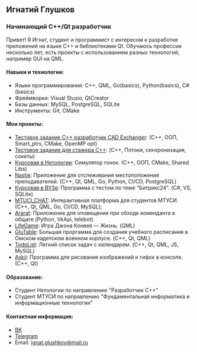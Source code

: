 ## Игнатий Глушков

### Начинающий С++/Qt разработчик

Привет! Я Игнат, студент и программист с интересом к разработке приложений на языке С++ и библиотеками Qt. Обучаюсь профессии несколько лет, есть проекты с использованием разных технологий, например GUI на QML.

#### Навыки и технологии:

- Языки программирования: С++, QML, Go(basics), Python(basics), C# (basics)
- Фреймворки: Visual Stusio, QtCreator
- Базы данных: MySQL, PostgreSQL, SQLite
- Инструменты: Git, CMake

#### Мои проекты:

- [Тестовое задание С++ разработчик CAD Exchanger](https://github.com/toniess/test_cpp_CADExchanger): (C++, ООП, Smart_ptrs, CMake, OpenMP opt)
- [Тестовое задание для стажера С++](https://github.com/toniess/Infotecs_internship/tree/main): (C++, Потоки, синхронизация, сокеты)
- [Курсовая в Нетологии](https://github.com/toniess/netology_diplom_2): Симулятор гонок. (С++, ООП, CMake, Shared Libs)
- [Nastie](https://github.com/STUDCODE-team/Nastie/tree/main): Приложение для отслеживания местоположения преподавателей. (С++, Qt, QML, Go, Python, CI/CD, PostgreSQL)
- [Курсовая в ВУЗе](https://github.com/toniess/MTUCI_COURCE_2/tree/main): Программа с тестом по теме "Битрикс24". (C#, VS, SQLite)
- [MTUCI_CHAT](https://github.com/STUDCODE-team/MTUCI_CHAT_CLIENT): Интерактивная платформа для студентов МТУСИ. (С++, Qt, QML, Go, CI/CD, MySQL);
- [Ararat](https://github.com/toniess/Ararat/blob/master/README.md): Приложение для оповещения при обходе коменданта в общаге (Python, VkApi, telebot)
- [LifeGame](https://github.com/toniess/LifeGame): Игра Джона Конвея — Жизнь. (QML)
- [GluTable](https://github.com/toniess/GluTable): Большая проргамма для создания учебного расписания в Омском кадетском военном корпусе. (C++, Qt, QML)
- [TodoList](https://github.com/toniess/TODOlist): Легкий список задач с календарем. (C++, Qt, QML, JS, MySQL)
- [Askii](https://github.com/STUDCODE-team/Askii): Программа для рисования изображений и гифок в консоле. (С++, Qt)

#### Образование:

- Студент Нетологии по направлению "Разработчик С++" 
- Студент МТУСИ по направлению "Фундаментальная информатика и информационные технологии"

#### Контактная информация:

- [ВК](https://vk.com/toniess)
- [Telegram](https://t.me/toniess)
- Email: ignat.glushkov@mail.ru

  
